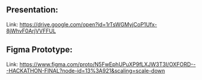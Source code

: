 
## Presentation:
Link: https://drive.google.com/open?id=1rTsWGMyjCoP1Ufx-8jWhvF0ArjVVFFUL

## Figma Prototype:
Link: https://www.figma.com/proto/N5FwEphUPuXP9fLXJW3T3I/OXFORD---HACKATHON-FINAL?node-id=13%3A921&scaling=scale-down

